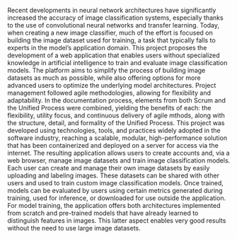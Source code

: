 Recent developments in neural network architectures have significantly increased the 
accuracy of image classification systems, especially thanks to the use of convolutional 
neural networks and transfer learning. Today, when creating a new image classifier, 
much of the effort is focused on building the image dataset used for training, a task that 
typically falls to experts in the model’s application domain. 
This project proposes the development of a web application that enables users without 
specialized knowledge in artificial intelligence to train and evaluate image classification 
models. The platform aims to simplify the process of building image datasets as much 
as possible, while also offering options for more advanced users to optimize the 
underlying model architectures. 
Project management followed agile methodologies, allowing for flexibility and 
adaptability. In the documentation process, elements from both Scrum and the Unified 
Process were combined, yielding the benefits of each: the flexibility, utility focus, and 
continuous delivery of agile mthods, along with the structure, detail, and formality of the 
Unified Process. 
This project was developed using technologies, tools, and practices widely adopted in 
the software industry, reaching a scalable, modular, high-performance solution that has 
been containerized and deployed on a server for access via the internet. 
The resulting application allows users to create accounts and, via a web browser, 
manage image datasets and train image classification models. Each user can create and 
manage their own image datasets by easily uploading and labeling images. These 
datasets can be shared with other users and used to train custom image classification 
models. Once trained, models can be evaluated by users using certain metrics generated 
during training, used for inference, or downloaded for use outside the application. For 
model training, the application offers both architectures implemented from scratch and 
pre-trained models that have already learned to distinguish features in images. This latter 
aspect enables very good results without the need to use large image datasets.
